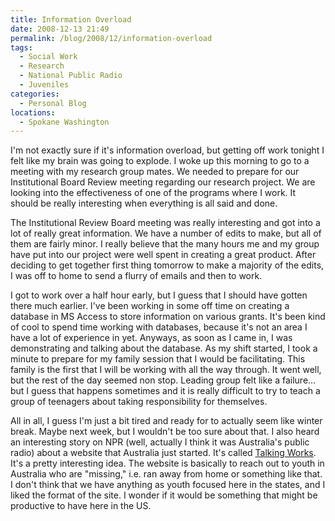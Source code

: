 ```yaml
---
title: Information Overload
date: 2008-12-13 21:49
permalink: /blog/2008/12/information-overload
tags:
  - Social Work
  - Research
  - National Public Radio
  - Juveniles
categories:
  - Personal Blog
locations: 
  - Spokane Washington
---
```


I'm not exactly sure if it's information overload, but getting off work tonight I felt like my brain was going to explode. I woke up this morning to go to a meeting with my research group mates. We needed to prepare for our Institutional Board Review meeting regarding our research project. We are looking into the effectiveness of one of the programs where I work. It should be really interesting when everything is all said and done.

The Institutional Review Board meeting was really interesting and got into a lot of really great information. We have a number of edits to make, but all of them are fairly minor. I really believe that the many hours me and my group have put into our project were well spent in creating a great product. After deciding to get together first thing tomorrow to make a majority of the edits, I was off to home to send a flurry of emails and then to work.

I got to work over a half hour early, but I guess that I should have gotten there much earlier. I've been working in some off time on creating a database in MS Access to store information on various grants. It's been kind of cool to spend time working with databases, because it's not an area I have a lot of experience in yet. Anyways, as soon as I came in, I was demonstrating and talking about the database. As my shift started, I took a minute to prepare for my family session that I would be facilitating. This family is the first that I will be working with all the way through. It went well, but the rest of the day seemed non stop. Leading group felt like a failure… but I guess that happens sometimes and it is really difficult to try to teach a group of teenagers about taking responsibility for themselves.

All in all, I guess I'm just a bit tired and ready for to actually seem like winter break. Maybe next week, but I wouldn't be too sure about that. I also heard an interesting story on NPR (well, actually I think it was Australia's public radio) about a website that Australia just started. It's called [Talking Works][1]. It's a pretty interesting idea. The website is basically to reach out to youth in Australia who are "missing," i.e. ran away from home or something like that. I don't think that we have anything as youth focused here in the states, and I liked the format of the site. I wonder if it would be something that might be productive to have here in the US.

   [1]: http://www.talkingworks.com.au/ (Talking Works)

